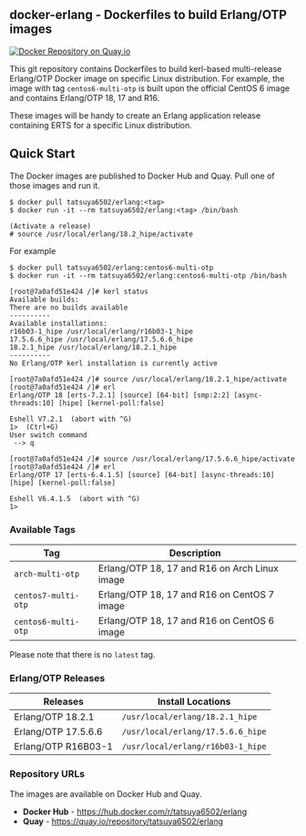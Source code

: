 ## docker-erlang - Dockerfiles to build Erlang/OTP images

[![Docker Repository on Quay.io](https://quay.io/repository/tatsuya6502/erlang/status "Docker Repository on Quay.io")](https://quay.io/repository/tatsuya6502/erlang)

This git repository contains Dockerfiles to build kerl-based
multi-release Erlang/OTP Docker image on specific Linux
distribution. For example, the image with tag `centos6-multi-otp`
is built upon the official CentOS 6 image and contains Erlang/OTP
18, 17 and R16.

These images will be handy to create an Erlang application release
containing ERTS for a specific Linux distribution.


## Quick Start

The Docker images are published to Docker Hub and Quay. Pull one of
those images and run it.

```
$ docker pull tatsuya6502/erlang:<tag>
$ docker run -it --rm tatsuya6502/erlang:<tag> /bin/bash

(Activate a release)
# source /usr/local/erlang/18.2_hipe/activate
```

For example

```
$ docker pull tatsuya6502/erlang:centos6-multi-otp
$ docker run -it --rm tatsuya6502/erlang:centos6-multi-otp /bin/bash

[root@7a0afd51e424 /]# kerl status
Available builds:
There are no builds available
----------
Available installations:
r16b03-1_hipe /usr/local/erlang/r16b03-1_hipe
17.5.6.6_hipe /usr/local/erlang/17.5.6.6_hipe
18.2.1_hipe /usr/local/erlang/18.2.1_hipe
----------
No Erlang/OTP kerl installation is currently active

[root@7a0afd51e424 /]# source /usr/local/erlang/18.2.1_hipe/activate
[root@7a0afd51e424 /]# erl
Erlang/OTP 18 [erts-7.2.1] [source] [64-bit] [smp:2:2] [async-threads:10] [hipe] [kernel-poll:false]

Eshell V7.2.1  (abort with ^G)
1>  (Ctrl+G)
User switch command
 --> q

[root@7a0afd51e424 /]# source /usr/local/erlang/17.5.6.6_hipe/activate
[root@7a0afd51e424 /]# erl
Erlang/OTP 17 [erts-6.4.1.5] [source] [64-bit] [async-threads:10] [hipe] [kernel-poll:false]

Eshell V6.4.1.5  (abort with ^G)
1>
```


### Available Tags

| Tag                 | Description                                   |
|---------------------|-----------------------------------------------|
| `arch-multi-otp`    | Erlang/OTP 18, 17 and R16 on Arch Linux image |
| `centos7-multi-otp` | Erlang/OTP 18, 17 and R16 on CentOS 7 image   |
| `centos6-multi-otp` | Erlang/OTP 18, 17 and R16 on CentOS 6 image   |

Please note that there is no `latest` tag.


### Erlang/OTP Releases

| Releases            | Install Locations                 |
|---------------------|-----------------------------------|
| Erlang/OTP 18.2.1   | `/usr/local/erlang/18.2.1_hipe`   |
| Erlang/OTP 17.5.6.6 | `/usr/local/erlang/17.5.6.6_hipe` |
| Erlang/OTP R16B03-1 | `/usr/local/erlang/r16b03-1_hipe` |


### Repository URLs

The images are available on Docker Hub and Quay.

- **Docker Hub** - https://hub.docker.com/r/tatsuya6502/erlang
- **Quay** - https://quay.io/repository/tatsuya6502/erlang
